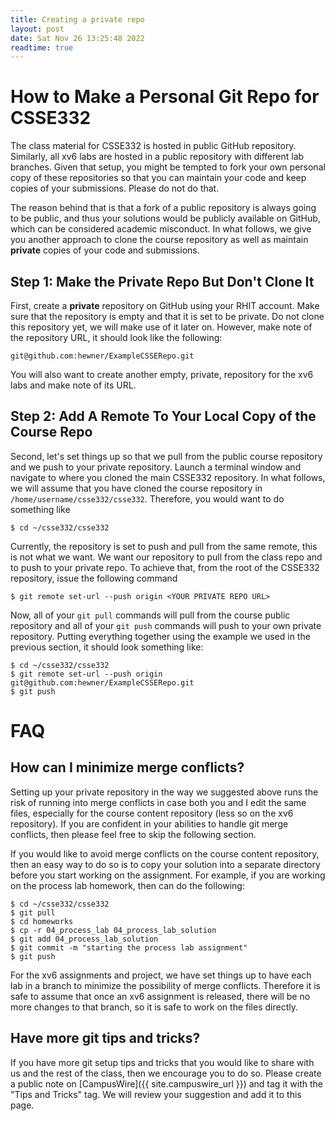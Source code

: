 ```yaml
---
title: Creating a private repo
layout: post
date: Sat Nov 26 13:25:48 2022 
readtime: true
---
```


# How to Make a Personal Git Repo for CSSE332

The class material for CSSE332 is hosted in public GitHub repository.
Similarly, all xv6 labs are hosted in a public repository with different lab
branches. Given that setup, you might be tempted to fork your own personal copy
of these repositories so that you can maintain your code and keep copies of your
submissions. Please do not do that. 

The reason behind that is that a fork of a public repository is always going to
be public, and thus your solutions would be publicly available on GitHub, which
can be considered academic misconduct. In what follows, we give you another
approach to clone the course repository as well as maintain **private** copies
of your code and submissions. 


## Step 1: Make the Private Repo But Don't Clone It

First, create a **private** repository on GitHub using your RHIT account. Make
sure that the repository is empty and that it is set to be private. Do not clone
this repository yet, we will make use of it later on. However, make note of the
repository URL, it should look like the following:
```  
git@github.com:hewner/ExampleCSSERepo.git
```

You will also want to create another empty, private, repository for the xv6 labs
and make note of its URL. 

## Step 2: Add A Remote To Your Local Copy of the Course Repo

Second, let's set things up so that we pull from the public course repository
and we push to your private repository. Launch a terminal window and navigate to
where you cloned the main CSSE332 repository. In what follows, we will assume
that you have cloned the course repository in `/home/username/csse332/csse332`.
Therefore, you would want to do something like
```shell
$ cd ~/csse332/csse332
```

Currently, the repository is set to push and pull from the same remote, this is
not what we want. We want our repository to pull from the class repo and to push
to your private repo. To achieve that, from the root of the CSSE332 repository,
issue the following command
```shell
$ git remote set-url --push origin <YOUR PRIVATE REPO URL>
```

Now, all of your `git pull` commands will pull from the course public repository
and all of your `git push` commands will push to your own private repository.
Putting everything together using the example we used in the previous section,
it should look something like:
```shell
$ cd ~/csse332/csse332
$ git remote set-url --push origin git@github.com:hewner/ExampleCSSERepo.git
$ git push
```

# FAQ

## How can I minimize merge conflicts?

Setting up your private repository in the way we suggested above runs the risk
of running into merge conflicts in case both you and I edit the same files,
especially for the course content repository (less so on the xv6 repository).
If you are confident in your abilities to handle git merge conflicts, then
please feel free to skip the following section. 

If you would like to avoid merge conflicts on the course content repository,
then an easy way to do so is to copy your solution into a separate directory
before you start working on the assignment. For example, if you are working on
the process lab homework, then can do the following:
```shell
$ cd ~/csse332/csse332
$ git pull
$ cd homeworks
$ cp -r 04_process_lab 04_process_lab_solution
$ git add 04_process_lab_solution
$ git commit -m "starting the process lab assignment"
$ git push
```

For the xv6 assignments and project, we have set things up to have each lab in a
branch to minimize the possibility of merge conflicts. Therefore it is safe to
assume that once an xv6 assignment is released, there will be no more changes to
that branch, so it is safe to work on the files directly. 

## Have more git tips and tricks?

If you have more git setup tips and tricks that you would like to share with us
and the rest of the class, then we encourage you to do so. Please create a
public note on [CampusWire]({{ site.campuswire_url }}) and tag it with the "Tips
and Tricks" tag. We will review your suggestion and add it to this page. 

<!--
## What if I already have a public forked repo?

That's bad, and you should delete it.  BUT we can save everything
you've done in your newly created private repo.  First follow the
steps above.  Then get the url of your fork, add it as a remote, and
pull:

    git remote add badrepo git@github.com:hewner/ForkIShouldDelete.git
    git pull badrepo master
    git push
    
The final push should push all your old changes to your new private
repo.  Once you verify that everything is there, delete that bad repo.

-->
